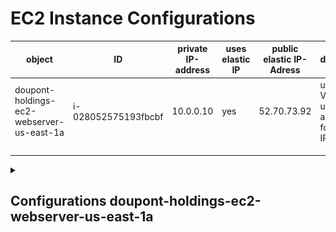 # EC2 Instance Configurations

| object                                    | ID                  | private IP-address | uses elastic IP | public elastic IP-Adress | description                                              |
|-------------------------------------------|---------------------|--------------------|-----------------|--------------------------|----------------------------------------------------------|
| doupont-holdings-ec2-webserver-us-east-1a | i-028052575193fbcbf | 10.0.0.10          | yes             | 52.70.73.92              | uses key Valhalla uses global accelerator for elastic IP |
|                                           |                     |                    |                 |                          |                                                          |
|                                           |                     |                    |                 |                          |                                                          |
|                                           |                     |                    |                 |                          |                                                          |

<details> 
    <summary> <h2>Configurations doupont-holdings-ec2-webserver-us-east-1a</h2></summary>

### Applications and OS Images
![Alt text](images/os-img-webserver.png)
### Instance type
![Alt text](images/instance-type-webserver.png)
### Key Pair
![Alt text](images/key-webserver.png)
### Network configurations
![Alt text](images/network-settings-ec2-webserver.png)
### Storage
![Alt text](images/storage-webserver.png)
### Elastic IP-Address

</details>

